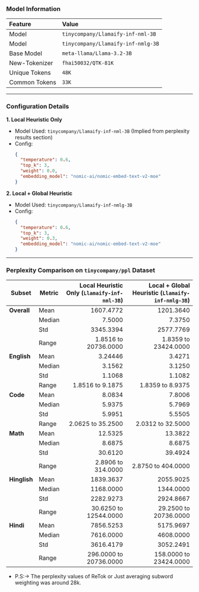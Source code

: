 ### Model Information

| Feature          | Value                             |
| :--------------- | :-------------------------------- |
| Model            | `tinycompany/Llamaify-inf-nml-3B` |
| Model            | `tinycompany/Llamaify-inf-nmlg-3B`|
| Base Model       | `meta-llama/Llama-3.2-3B`         |
| New-Tokenizer    | `fhai50032/QTK-81K`               |
| Unique Tokens    | `48K`                             |
| Common Tokens    | `33K`                             |

---

### Configuration Details

**1. Local Heuristic Only**
*   Model Used: `tinycompany/Llamaify-inf-nml-3B` (Implied from perplexity results section)
*   Config:
    ```json
    {
      "temperature": 0.6,
      "top_k": 3,
      "weight": 0.0,
      "embedding_model": "nomic-ai/nomic-embed-text-v2-moe"
    }
    ```

**2. Local + Global Heuristic**
*   Model Used: `tinycompany/Llamaify-inf-nmlg-3B`
*   Config:
    ```json
    {
      "temperature": 0.6,
      "top_k": 3,
      "weight": 0.3,
      "embedding_model": "nomic-ai/nomic-embed-text-v2-moe"
    }
    ```

---

### Perplexity Comparison on `tinycompany/ppl` Dataset
| Subset       | Metric   | Local Heuristic Only (`Llamaify-inf-nml-3B`) | Local + Global Heuristic (`Llamaify-inf-nmlg-3B`) |
|-------------|----------|---------------------------------------------:|--------------------------------------------------:|
| **Overall** | Mean     | 1607.4772                                  | 1201.3640                                       |
|             | Median   | 7.5000                                     | 7.3750                                          |
|             | Std      | 3345.3394                                  | 2577.7769                                       |
|             | Range    | 1.8516 to 20736.0000                       | 1.8359 to 23424.0000                            |
| **English** | Mean     | 3.24446                                    | 3.4271                                          |
|             | Median   | 3.1562                                     | 3.1250                                          |
|             | Std      | 1.1068                                     | 1.1082                                          |
|             | Range    | 1.8516 to 9.1875                           | 1.8359 to 8.9375                                |
| **Code**    | Mean     | 8.0834                                     | 7.8006                                          |
|             | Median   | 5.9375                                     | 5.7969                                          |
|             | Std      | 5.9951                                     | 5.5505                                          |
|             | Range    | 2.0625 to 35.2500                          | 2.0312 to 32.5000                               |
| **Math**    | Mean     | 12.5325                                    | 13.3822                                         |
|             | Median   | 8.6875                                     | 8.6875                                          |
|             | Std      | 30.6120                                    | 39.4924                                         |
|             | Range    | 2.8906 to 314.0000                         | 2.8750 to 404.0000                              |
| **Hinglish**| Mean     | 1839.3637                                  | 2055.9025                                       |
|             | Median   | 1168.0000                                  | 1344.0000                                       |
|             | Std      | 2282.9273                                  | 2924.8667                                       |
|             | Range    | 30.6250 to 12544.0000                      | 29.2500 to 20736.0000                           |
| **Hindi**   | Mean     | 7856.5253                                  | 5175.9697                                       |
|             | Median   | 7616.0000                                  | 4608.0000                                       |
|             | Std      | 3616.4179                                  | 3052.2491                                       |
|             | Range    | 296.0000 to 20736.0000                     | 158.0000 to 23424.0000                          |


* P.S:-> The perplexity values of ReTok or Just averaging subword weighting was around 28k. 
